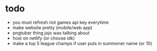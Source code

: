 # todo

- you must refresh riot games api key everytime
- make website pretty (mobile/web app)
- pngtuber thing jojo was talking about
- host on netlify (or choose idk)
- make a top 5 league champs if user puts in summoner name (or 10)

